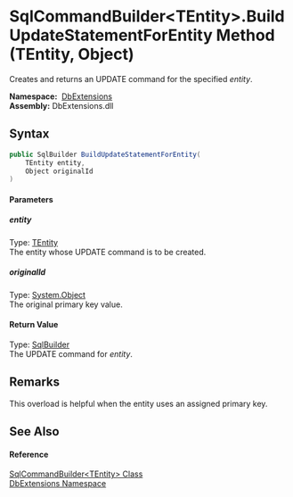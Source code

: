 SqlCommandBuilder&lt;TEntity>.BuildUpdateStatementForEntity Method (TEntity, Object)
====================================================================================
Creates and returns an UPDATE command for the specified *entity*.

  **Namespace:**  [DbExtensions][1]  
  **Assembly:** DbExtensions.dll

Syntax
------

```csharp
public SqlBuilder BuildUpdateStatementForEntity(
	TEntity entity,
	Object originalId
)
```

#### Parameters

##### *entity*
Type: [TEntity][2]  
The entity whose UPDATE command is to be created.

##### *originalId*
Type: [System.Object][3]  
The original primary key value.

#### Return Value
Type: [SqlBuilder][4]  
The UPDATE command for *entity*.

Remarks
-------
This overload is helpful when the entity uses an assigned primary key.

See Also
--------

#### Reference
[SqlCommandBuilder&lt;TEntity> Class][2]  
[DbExtensions Namespace][1]  

[1]: ../README.md
[2]: README.md
[3]: http://msdn.microsoft.com/en-us/library/e5kfa45b
[4]: ../SqlBuilder/README.md